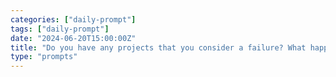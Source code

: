 ```yaml
---
categories: ["daily-prompt"]
tags: ["daily-prompt"]
date: "2024-06-20T15:00:00Z"
title: "Do you have any projects that you consider a failure? What happened?"
type: "prompts"
---
```

